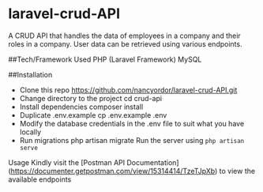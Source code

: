 # laravel-crud-API
A CRUD API that handles the data of employees in a company and their roles in a company. User data can be retrieved using various endpoints. 


##Tech/Framework Used
PHP (Laravel Framework)
MySQL 

##Installation
* Clone this repo
https://github.com/nancyordor/laravel-crud-API.git
* Change directory to the project
cd crud-api
* Install dependencies
composer install
* Duplicate .env.example
cp .env.example .env
* Modify the database credentials in the .env file to suit what you have locally
* Run migrations
php artisan migrate
Run the server using `php artisan serve`

Usage
Kindly visit the [Postman API Documentation] (https://documenter.getpostman.com/view/15314414/TzeTJpXb) to view the available endpoints
